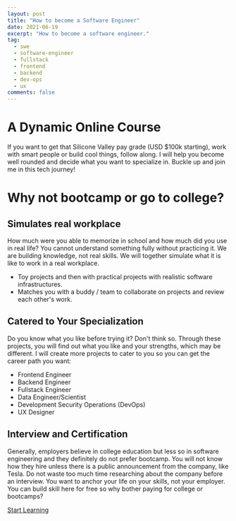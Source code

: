 ```yaml
---
layout: post
title: "How to become a Software Engineer"
date: 2021-06-19
excerpt: "How to become a software engineer."
tag:
  - swe
  - software-engineer
  - fullstack
  - frontend
  - backend
  - dev-ops
  - ux
comments: false
---
```


# A Dynamic Online Course

If you want to get that Silicone Valley pay grade (USD \$100k starting), work with smart people or build cool things, follow along. I will help you become well rounded and decide what you want to specialize in. Buckle up and join me in this tech journey!

# Why not bootcamp or go to college?

## Simulates real workplace

How much were you able to memorize in school and how much did you use in real life? You cannot understand something fully without practicing it. We are building knowledge, not real skills. We will together simulate what it is like to work in a real workplace.

- Toy projects and then with practical projects with realistic software infrastructures.
- Matches you with a buddy / team to collaborate on projects and review each other's work.

## Catered to Your Specialization

Do you know what you like before trying it? Don't think so. Through these projects, you will find out what you like and your strengths, which may be different. I will create more projects to cater to you so you can get the career path you want:

- Frontend Engineer
- Backend Engineer
- Fullstack Engineer
- Data Engineer/Scientist
- Development Security Operations (DevOps)
- UX Designer

## Interview and Certification

Generally, employers believe in college education but less so in software engineering and they definitely do not prefer bootcamp. You will not know how they hire unless there is a public announcement from the company, like Tesla. Do not waste too much time researching about the company before an interview. You want to anchor your life on your skills, not your employer. You can build skill here for free so why bother paying for college or bootcamps?

<div markdown="0" class="bot-nav"><a href="/hello-world" class="btn">Start Learning</a></div>

